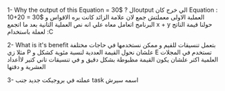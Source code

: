1- Why the output of this Equation = 30$ ?
الoutput الي خرج كان Equation : 10+20 = 30$  العملبة الاولى معملتش جمع لان علامة الزائد كانت بره الاقواس و البرنامج اتعامل معاه علي انه نص العملية التانية بعد ما اتجمع x + y حولنا قيمة الناتج لعملة باستخدام :C 

2- What is it's benefit
بتعمل تنسيقات للقيم و ممكن نستخدمها في حاجات مختلفة مثلا زي P علشان نحول القيمة العددية لنسبة مئوية كشكل و  E تستخدم في المجلات العلمية اكتر علشان يكون القيمة مظبوطة بشكل دقيق و في تنسيقات تاني كتير لاأعداد العشرية و دقتها 

3- عملته في بروجيكت جديد جنب task اسمه سيرش
